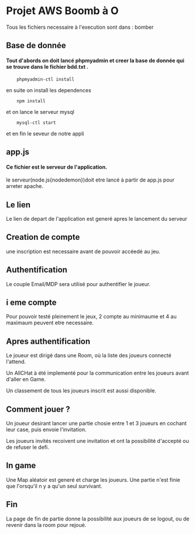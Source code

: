 # Projet AWS Boomb à O

Tous les fichiers necessaire à l'execution sont dans :  bomber


## Base de donnée
#### Tout d'abords on doit lancé phpmyadmin et creer la base de donnée qui se trouve dans le fichier bdd.txt .
        phpmyadmin-ctl install
         
en suite on install les dependences 

        npm install
et on lance le serveur mysql  

        mysql-ctl start 
et en fin le seveur de notre appli 
## app.js
#### Ce fichier est le serveur de l'application.

le serveur(node.js{nodedemon})doit etre lancé à partir de app.js  pour arreter apache.

## Le lien 
Le lien de depart de l'application est generé apres le lancement du serveur 

## Creation de compte 
une inscription est necessaire avant de pouvoir accéedé au jeu.

## Authentification 
Le couple Email/MDP sera utilisé pour authentifier le joueur.

## i eme compte 
Pour pouvoir testé pleinement le jeux, 2 compte au minimaume et 4 au maximaum peuvent etre necessaire.

## Apres authentification

Le joueur est dirigé dans une Room, où la liste des joueurs connecté l'attend.

Un AllCHat à été implementé pour la communication entre les joueurs avant d'aller en Game.

Un classement de tous les joueurs inscrit est aussi disponible.

## Comment jouer ? 

Un joueur desirant lancer une partie chosie entre 1 et 3 joueurs en cochant leur case, puis envoie l'invitation.

Les joueurs invités recoivent une invitation et ont la possibilité d'accepté ou de refuser le defi.

## In game
Une Map aléatoir est generé et charge les joueurs.
Une partie n'est finie que l'orsqu'il n y a qu'un seul survivant.

## Fin 
La page de fin de partie donne la possibilité aux joueurs de se logout, ou de revenir dans la room pour rejoué.

